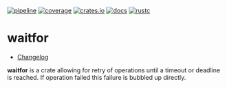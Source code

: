 [![pipeline](https://gitlab.com/d-e-s-o/waitfor/badges/master/pipeline.svg)](https://gitlab.com/d-e-s-o/waitfor/commits/master)
[![coverage](https://gitlab.com/d-e-s-o/waitfor/badges/master/coverage.svg)](https://gitlab.com/d-e-s-o/waitfor/commits/master)
[![crates.io](https://img.shields.io/crates/v/waitfor.svg)](https://crates.io/crates/waitfor)
[![docs](https://docs.rs/waitfor/badge.svg)](https://docs.rs/waitfor)
[![rustc](https://img.shields.io/badge/rustc-1.31+-blue.svg)](https://blog.rust-lang.org/2018/12/06/Rust-1.31-and-rust-2018.html)

waitfor
=======

- [Changelog](CHANGELOG.md)

**waitfor** is a crate allowing for retry of operations until a timeout
or deadline is reached. If operation failed this failure is bubbled up
directly.
